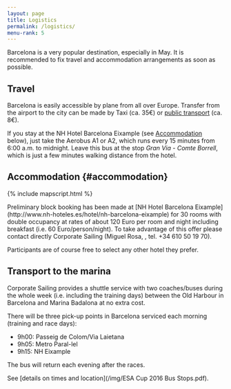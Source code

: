 ```yaml
---
layout: page
title: Logistics
permalink: /logistics/
menu-rank: 5
---
```


Barcelona is a very popular destination, especially in May. It is recommended to
fix travel and accommodation arrangements as soon as possible.

## Travel

Barcelona is easily accessible by plane from all over Europe. Transfer from the
airport to the city can be made by Taxi (ca. 35€) or [public
transport](http://www.tmb.cat/en/acces-aeroport) (ca. 8€).

If you stay at the NH Hotel Barcelona Eixample (see
[Accommodation](#accommodation) below), just take the Aerobus A1 or A2, which
runs every 15 minutes from 6:00 a.m. to midnight. Leave this bus at the stop
*Gran Via - Comte Borrell*, which is just a few minutes walking distance from the
hotel.

## Accommodation {#accommodation}

{% include mapscript.html %}

<div class="map" data-address="Hotel NH Barcelona Eixample, Calle València,
105-107, 08011 Barcelona"></div> Preliminary block booking has been made at [NH
Hotel Barcelona Eixample](http://www.nh-hoteles.es/hotel/nh-barcelona-eixample)
for 30 rooms with double occupancy at rates of about 120 Euro per room and night
including breakfast (i.e. 60 Euro/person/night). To take advantage of this offer
please contact directly Corporate Sailing (Miguel Rosa,
<miguel.rosa@corporate-sailing.es>, tel. +34 610 50 19 70).

Participants are of course free to select any other hotel they prefer.

## Transport to the marina

Corporate Sailing provides a shuttle service with two coaches/buses during the
whole week (i.e. including the training days) between the Old Harbour in
Barcelona and Marina Badalona at no extra cost.

There will be three pick-up points in Barcelona serviced each morning (training
and race days):

* 9h00: Passeig de Colom/Via Laietana  
* 9h05: Metro Paral-lel
* 9h15: NH Eixample

The bus will return each evening after the races.

See [details on times and location](/img/ESA Cup 2016 Bus Stops.pdf).